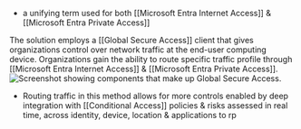 - a unifying term used for both [[Microsoft Entra Internet Access]] & [[Microsoft Entra Private Access]]

The solution employs a [[Global Secure Access]] client that gives organizations control over network traffic at the end-user computing device. Organizations gain the ability to route specific traffic profile through [[Microsoft Entra Internet Access]] & [[Microsoft Entra Private Access]]. 
![Screenshot showing components that make up Global Secure Access.](https://learn.microsoft.com/en-us/training/wwl-sci/explore-access-management-capabilities/media/global-secure-access-v3.png)
- Routing traffic in this method allows for more controls enabled by deep integration with [[Conditional Access]] policies & risks assessed in real time, across identity, device, location & applications to rp
